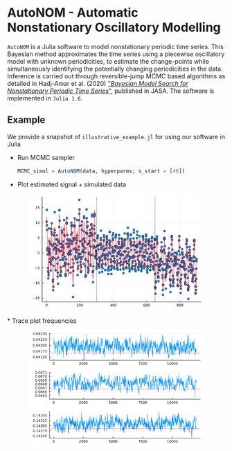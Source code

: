 
# AutoNOM - Automatic Nonstationary Oscillatory Modelling 

`AutoNOM` is a Julia software to model nonstationary
periodic time series. This Bayesian method approximates the time series using a piecewise oscillatory model with unknown periodicities, to estimate the change-points while simultaneously identifying the potentially changing periodicities in the data. Inference is carried out through reversible-jump MCMC based
algorithms as detailed in Hadj-Amar et al. (2020) ["_Bayesian Model Search for Nonstationary Periodic Time Series_"]([https://www.cell.com/current-biology/fulltext/S0960-9822(23)01355-6](https://www.tandfonline.com/doi/full/10.1080/01621459.2019.1623043)), published in JASA. The software is implemented in ``Julia 1.6``.




## Example 

We provide a snapshot of `illustrative_example.jl` for using our software in Julia

* Run MCMC sampler
  ```Julia
  MCMC_simul = AutoNOM(data, hyperparms; s_start = [40])
  ```
* Plot estimated signal + simulated data
<p align="center">
<img src="https://github.com/Beniamino92/AutoNOM/blob/master/figures/posterior_data.png" width="400" heigth="140"/> 
</p>
* Trace plot frequencies 
<p align="center">
<img src="https://github.com/Beniamino92/AutoNOM/blob/master/figures/posterior_freq.png" width="400" heigth="170"/> 
</p>


 

